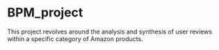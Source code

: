 # BPM_project

This project revolves around the analysis and synthesis of user reviews within a specific category of Amazon products.
 
